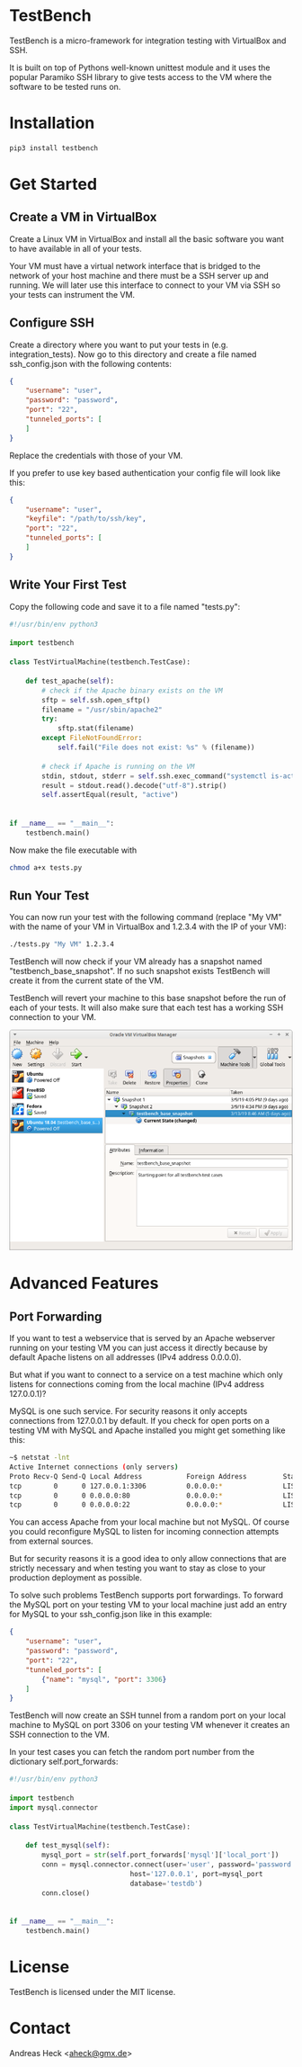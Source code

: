 # TestBench #

TestBench is a micro-framework for integration testing with VirtualBox and SSH.

It is built on top of Pythons well-known unittest module and it uses the
popular Paramiko SSH library to give tests access to the VM where the software
to be tested runs on.

# Installation #

```bash
pip3 install testbench
```

# Get Started #

## Create a VM in VirtualBox ##

Create a Linux VM in VirtualBox and install all the basic software you want to
have available in all of your tests.

Your VM must have a virtual network interface that is bridged to the network
of your host machine and there must be a SSH server up and running. We will
later use this interface to connect to your VM via SSH so your tests can
instrument the VM.

## Configure SSH ##

Create a directory where you want to put your tests in (e.g. integration_tests).
Now go to this directory and create a file named ssh_config.json with the
following contents:

```json
{
    "username": "user",
    "password": "password",
    "port": "22",
    "tunneled_ports": [
    ]
}
```

Replace the credentials with those of your VM.

If you prefer to use key based authentication your config file will look like
this:

```json
{
    "username": "user",
    "keyfile": "/path/to/ssh/key",
    "port": "22",
    "tunneled_ports": [
    ]
}
```

## Write Your First Test ##

Copy the following code and save it to a file named "tests.py":

```python
#!/usr/bin/env python3

import testbench

class TestVirtualMachine(testbench.TestCase):

    def test_apache(self):
        # check if the Apache binary exists on the VM
        sftp = self.ssh.open_sftp()
        filename = "/usr/sbin/apache2"
        try:
            sftp.stat(filename)
        except FileNotFoundError:
            self.fail("File does not exist: %s" % (filename))

        # check if Apache is running on the VM
        stdin, stdout, stderr = self.ssh.exec_command("systemctl is-active apache2")
        result = stdout.read().decode("utf-8").strip()
        self.assertEqual(result, "active")


if __name__ == "__main__":
    testbench.main()
```

Now make the file executable with

```bash
chmod a+x tests.py
```

## Run Your Test ##

You can now run your test with the following command (replace "My VM" with the
name of your VM in VirtualBox and 1.2.3.4 with the IP of your VM):

```bash
./tests.py "My VM" 1.2.3.4
```

TestBench will now check if your VM already has a snapshot named
"testbench_base_snapshot". If no such snapshot exists TestBench will create it
from the current state of the VM.

TestBench will revert your machine to this base snapshot before the run of each
of your tests. It will also make sure that each test has a working SSH
connection to your VM.

![Base Snapshot in VirtualBox](/pics/vbox-snapshots.png)

# Advanced Features #

## Port Forwarding ##

If you want to test a webservice that is served by an Apache webserver running
on your testing VM you can just access it directly because by default
Apache listens on all addresses (IPv4 address 0.0.0.0).

But what if you want to connect to a service on a test machine which only listens
for connections coming from the local machine (IPv4 address 127.0.0.1)?

MySQL is one such service. For security reasons it only accepts connections from
127.0.0.1 by default. If you check for open ports on a testing VM with MySQL
and Apache installed you might get something like this:

```bash
~$ netstat -lnt
Active Internet connections (only servers)
Proto Recv-Q Send-Q Local Address           Foreign Address         State
tcp        0      0 127.0.0.1:3306          0.0.0.0:*               LISTEN
tcp        0      0 0.0.0.0:80              0.0.0.0:*               LISTEN
tcp        0      0 0.0.0.0:22              0.0.0.0:*               LISTEN
```

You can access Apache from your local machine but not MySQL. Of course you could
reconfigure MySQL to listen for incoming connection attempts from external
sources.

But for security reasons it is a good idea to only allow connections that are
strictly necessary and when testing you want to stay as close to your
production deployment as possible.

To solve such problems TestBench supports port forwardings. To forward the MySQL
port on your testing VM to your local machine just add an entry for MySQL to
your ssh_config.json like in this example:

```json
{
    "username": "user",
    "password": "password",
    "port": "22",
    "tunneled_ports": [
        {"name": "mysql", "port": 3306}
    ]
}
```

TestBench will now create an SSH tunnel from a random port on your local machine
to MySQL on port 3306 on your testing VM whenever it creates an SSH connection 
to the VM.

In your test cases you can fetch the random port number from the dictionary
self.port_forwards:

```python
#!/usr/bin/env python3

import testbench
import mysql.connector

class TestVirtualMachine(testbench.TestCase):

    def test_mysql(self):
        mysql_port = str(self.port_forwards['mysql']['local_port'])
        conn = mysql.connector.connect(user='user', password='password',
                              host='127.0.0.1', port=mysql_port
                              database='testdb')
        conn.close()


if __name__ == "__main__":
    testbench.main()
```

# License #

TestBench is licensed under the MIT license.

# Contact #

Andreas Heck <<aheck@gmx.de>>
